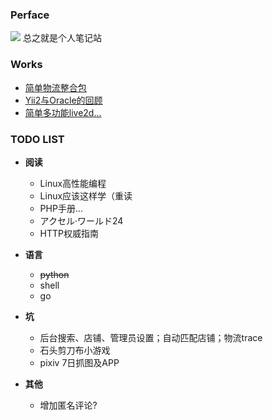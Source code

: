 ### Perface
![](/img/sosgII19.png) 总之就是个人笔记站

### Works

* [简单物流整合包](https://github.com/sockball/logistics)
* [Yii2与Oracle的回顾](https://www.jianshu.com/p/4dcf4b1c527e)
* [简单多功能live2d...](https://github.com/sockball/live2d-widget.js)

### TODO LIST

* **阅读**
    * Linux高性能编程
    * Linux应该这样学（重读
    * PHP手册...
    * アクセル·ワールド24
    * HTTP权威指南

* **语言**
    * ~~python~~
    * shell
    * go

* **坑**
    * 后台搜索、店铺、管理员设置；自动匹配店铺；物流trace
    * 石头剪刀布小游戏
    * pixiv 7日抓图及APP

* **其他**
    * 增加匿名评论?
